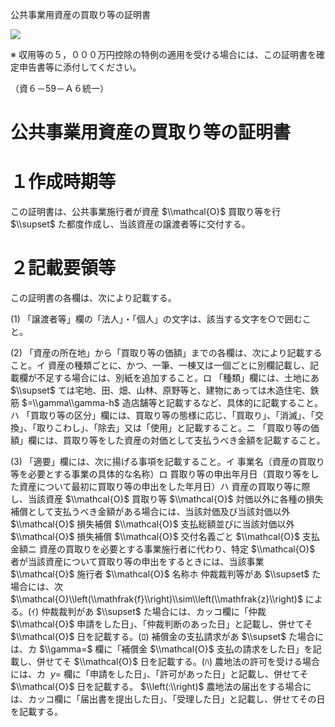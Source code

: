 公共事業用資産の買取り等の証明書

![](https://www.nta.go.jp/tmp/fc466646-a843-4758-82ec-2fec61f34350/images/1ff0609d4cb84f0704513350db2ffe6a0b0764aced2ac2ff8f3b672324ad47f8.jpg)

※ 収用等の５，０００万円控除の特例の適用を受ける場合には、この証明書を確定申告書等に添付してください。

（資６－59－Ａ６統一）

# 公共事業用資産の買取り等の証明書

# １作成時期等

この証明書は、公共事業施行者が資産 $\\mathcal{O}$ 買取り等を行 $\\supset$ た都度作成し、当該資産の譲渡者等に交付する。

# ２記載要領等

この証明書の各欄は、次により記載する。

(1) 「譲渡者等」欄の「法人」・「個人」の文字は、該当する文字を○で囲むこと。

(2) 「資産の所在地」から「買取り等の価額」までの各欄は、次により記載すること。イ 資産の種類ごとに、かつ、一筆、一棟又は一個ごとに別欄記載し、記載欄が不足する場合には、別紙を追加すること。ロ 「種類」欄には、土地にあ $\\supset$ ては宅地、田、畑、山林、原野等と、建物にあっては木造住宅、鉄筋 $=\\gamma\\gamma-h$ 造店舗等と記載するなど、具体的に記載すること。ハ 「買取り等の区分」欄には、買取り等の態様に応じ、「買取り」、「消滅」、「交換」、「取りこわし」、「除去」又は「使用」と記載すること。ニ 「買取り等の価額」欄には、買取り等をした資産の対価として支払うべき金額を記載すること。

(3) 「適要」欄には、次に揚げる事項を記載すること。イ 事業名（資産の買取り等を必要とする事業の具体的な名称）ロ 買取り等の申出年月日（買取り等をした資産について最初に買取り等の申出をした年月日）ハ 資産の買取り等に際し、当該資産 $\\mathcal{O}$ 買取り等 $\\mathcal{O}$ 対価以外に各種の損失補償として支払うべき金額がある場合には、当該対価及び当該対価以外 $\\mathcal{O}$ 損失補償 $\\mathcal{O}$ 支払総額並びに当該対価以外 $\\mathcal{O}$ 損失補償 $\\mathcal{O}$ 交付名義ごと $\\mathcal{O}$ 支払金額ニ 資産の買取りを必要とする事業施行者に代わり、特定 $\\mathcal{O}$ 者が当該資産について買取り等の申出をするときには、当該事業 $\\mathcal{O}$ 施行者 $\\mathcal{O}$ 名称ホ 仲裁裁判等があ $\\supset$ た場合には、次 $\\mathcal{O}\\left(\\mathfrak{f}\\right)\\sim\\left(\\mathfrak{z}\\right)$ による。(ｲ) 仲裁裁判があ $\\supset$ た場合には、カッコ欄に「仲裁 $\\mathcal{O}$ 申請をした日」、「仲裁判断のあった日」と記載し、併せてそ $\\mathcal{O}$ 日を記載する。(ﾛ) 補償金の支払請求があ $\\supset$ た場合には、カ $\\gamma=$ 欄に「補償金 $\\mathcal{O}$ 支払の請求をした日」を記載し、併せてそ $\\mathcal{O}$ 日を記載する。(ﾊ) 農地法の許可を受ける場合には、カ $\ y=$ 欄に「申請をした日」、「許可があった日」と記載し、併せてそ $\\mathcal{O}$ 日を記載する。 $\\left(:\\right)$ 農地法の届出をする場合には、カッコ欄に「届出書を提出した日」、「受理した日」と記載し、併せてその日を記載する。